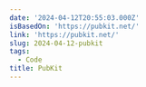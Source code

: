 ```yaml
---
date: '2024-04-12T20:55:03.000Z'
isBasedOn: 'https://pubkit.net/'
link: 'https://pubkit.net/'
slug: 2024-04-12-pubkit
tags:
  - Code
title: PubKit
---
```


